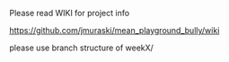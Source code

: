 Please read WIKI for project info

https://github.com/jmuraski/mean_playground_bully/wiki

please use branch structure of weekX/<name>
